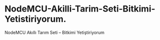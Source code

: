 # NodeMCU-Akilli-Tarim-Seti-Bitkimi-Yetistiriyorum.
NodeMCU Akıllı Tarım Seti – Bitkimi Yetiştiriyorum
